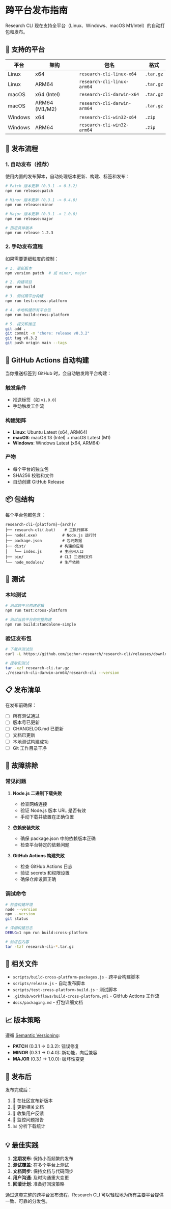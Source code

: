 # 跨平台发布指南

Research CLI 现在支持全平台（Linux、Windows、macOS M1/Intel）的自动打包和发布。

## 🎯 支持的平台

| 平台 | 架构 | 包名 | 格式 |
|------|------|------|------|
| Linux | x64 | `research-cli-linux-x64` | `.tar.gz` |
| Linux | ARM64 | `research-cli-linux-arm64` | `.tar.gz` |
| macOS | x64 (Intel) | `research-cli-darwin-x64` | `.tar.gz` |
| macOS | ARM64 (M1/M2) | `research-cli-darwin-arm64` | `.tar.gz` |
| Windows | x64 | `research-cli-win32-x64` | `.zip` |
| Windows | ARM64 | `research-cli-win32-arm64` | `.zip` |

## 🚀 发布流程

### 1. 自动发布（推荐）

使用内置的发布脚本，自动处理版本更新、构建、标签和发布：

```bash
# Patch 版本更新 (0.3.1 -> 0.3.2)
npm run release:patch

# Minor 版本更新 (0.3.1 -> 0.4.0)
npm run release:minor

# Major 版本更新 (0.3.1 -> 1.0.0)
npm run release:major

# 指定具体版本
npm run release 1.2.3
```

### 2. 手动发布流程

如果需要更细粒度的控制：

```bash
# 1. 更新版本
npm version patch  # 或 minor, major

# 2. 构建项目
npm run build

# 3. 测试跨平台构建
npm run test:cross-platform

# 4. 本地构建所有平台包
npm run build:cross-platform

# 5. 提交和推送
git add .
git commit -m "chore: release v0.3.2"
git tag v0.3.2
git push origin main --tags
```

## 🤖 GitHub Actions 自动构建

当你推送标签到 GitHub 时，会自动触发跨平台构建：

### 触发条件
- 推送标签（如 `v1.0.0`）
- 手动触发工作流

### 构建矩阵
- **Linux**: Ubuntu Latest (x64, ARM64)
- **macOS**: macOS 13 (Intel) + macOS Latest (M1)
- **Windows**: Windows Latest (x64, ARM64)

### 产物
- 每个平台的独立包
- SHA256 校验和文件
- 自动创建 GitHub Release

## 📦 包结构

每个平台包都包含：

```
research-cli-{platform}-{arch}/
├── research-cli(.bat)    # 主执行脚本
├── node(.exe)           # Node.js 运行时
├── package.json         # 包元数据
├── dist/               # 构建的应用
│   └── index.js        # 主应用入口
├── bin/                # CLI 二进制文件
└── node_modules/       # 生产依赖
```

## 🧪 测试

### 本地测试
```bash
# 测试跨平台构建逻辑
npm run test:cross-platform

# 测试当前平台的完整构建
npm run build:standalone-simple
```

### 验证发布包
```bash
# 下载并测试包
curl -L https://github.com/iechor-research/research-cli/releases/download/v0.3.1/research-cli-darwin-arm64.tar.gz -o research-cli.tar.gz

# 提取和测试
tar -xzf research-cli.tar.gz
./research-cli-darwin-arm64/research-cli --version
```

## 📋 发布清单

在发布前确保：

- [ ] 所有测试通过
- [ ] 版本号已更新
- [ ] CHANGELOG.md 已更新
- [ ] 文档已更新
- [ ] 本地测试构建成功
- [ ] Git 工作目录干净

## 🔧 故障排除

### 常见问题

1. **Node.js 二进制下载失败**
   - 检查网络连接
   - 验证 Node.js 版本 URL 是否有效
   - 手动下载并放置在正确位置

2. **依赖安装失败**
   - 确保 package.json 中的依赖版本正确
   - 检查平台特定的依赖问题

3. **GitHub Actions 构建失败**
   - 检查 GitHub Actions 日志
   - 验证 secrets 和权限设置
   - 确保仓库设置正确

### 调试命令

```bash
# 检查构建环境
node --version
npm --version
git status

# 详细构建日志
DEBUG=1 npm run build:cross-platform

# 验证包内容
tar -tzf research-cli-*.tar.gz
```

## 🔗 相关文件

- `scripts/build-cross-platform-packages.js` - 跨平台构建脚本
- `scripts/release.js` - 自动发布脚本
- `scripts/test-cross-platform-build.js` - 测试脚本
- `.github/workflows/build-cross-platform.yml` - GitHub Actions 工作流
- `docs/packaging.md` - 打包详细文档

## 📈 版本策略

遵循 [Semantic Versioning](https://semver.org/):

- **PATCH** (0.3.1 → 0.3.2): 错误修复
- **MINOR** (0.3.1 → 0.4.0): 新功能，向后兼容
- **MAJOR** (0.3.1 → 1.0.0): 破坏性变更

## 🎉 发布后

发布完成后：

1. 📢 在社区宣布新版本
2. 📝 更新相关文档
3. 🧪 收集用户反馈
4. 🐛 监控问题报告
5. 📊 分析下载统计

## 💡 最佳实践

1. **定期发布**: 保持小而频繁的发布
2. **测试覆盖**: 在多个平台上测试
3. **文档同步**: 保持文档与代码同步
4. **用户沟通**: 及时沟通重大变更
5. **回滚计划**: 准备好回滚策略

通过这套完整的跨平台发布流程，Research CLI 可以轻松地为所有主要平台提供一致、可靠的分发包。
